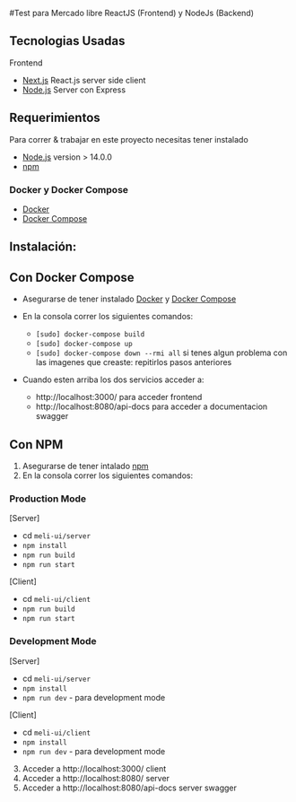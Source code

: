 #Test para Mercado libre
ReactJS (Frontend) y NodeJs (Backend)

## Tecnologias Usadas
Frontend
- [Next.js](https://nextjs.org/) React.js server side client
- [Node.js](https://nodejs.org/es/) Server con Express


## Requerimientos
Para correr & trabajar en este proyecto necesitas tener instalado
- [Node.js](http://nodejs.org/) version > 14.0.0
- [npm](https://www.npmjs.org/)

### Docker y Docker Compose
- [Docker](https://docs.docker.com/engine/installation/)
- [Docker Compose](https://docs.docker.com/compose/install/)

## Instalación:
## Con Docker Compose
- Asegurarse de tener instalado [Docker](https://docs.docker.com/engine/installation/) y [Docker Compose](https://docs.docker.com/compose/install/)
- En la consola correr los siguientes comandos:
  - `[sudo] docker-compose build`
  - `[sudo] docker-compose up`
  - `[sudo] docker-compose down --rmi all` si tenes algun problema con las imagenes que creaste: repitirlos pasos anteriores
  
- Cuando esten arriba los dos servicios acceder a: 
  - http://localhost:3000/ para acceder frontend
  - http://localhost:8080/api-docs para acceder a documentacion swagger


## Con NPM
1. Asegurarse de tener intalado [npm](https://www.npmjs.org/)
2. En la consola correr los siguientes comandos:

### Production Mode
[Server]
- cd `meli-ui/server`
- `npm install`
- `npm run build`
- `npm run start`

[Client]

- cd `meli-ui/client`
- `npm run build`
- `npm run start`

### Development Mode
[Server]
- cd `meli-ui/server`
- `npm install`
- `npm run dev` - para development mode

[Client]  
- cd `meli-ui/client`
- `npm install`
- `npm run dev` - para development mode

3. Acceder a http://localhost:3000/ client
4. Acceder a http://localhost:8080/ server
5. Acceder a http://localhost:8080/api-docs server swagger
